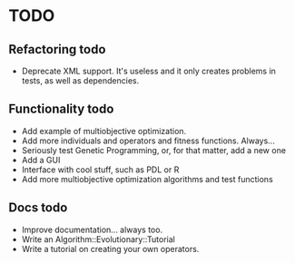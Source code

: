 TODO
====

Refactoring todo
---

* Deprecate XML support. It's useless and it only creates problems in
   tests, as well as dependencies. 

Functionality todo
---

* Add example of multiobjective optimization.
* Add more individuals and operators and fitness functions. Always...
* Seriously test Genetic Programming, or, for that matter, add a new one
* Add a GUI
* Interface with cool stuff, such as PDL or R
* Add more multiobjective optimization algorithms and test functions

Docs todo
--

* Improve documentation... always too.
* Write an Algorithm::Evolutionary::Tutorial
* Write a tutorial on creating your own operators.
